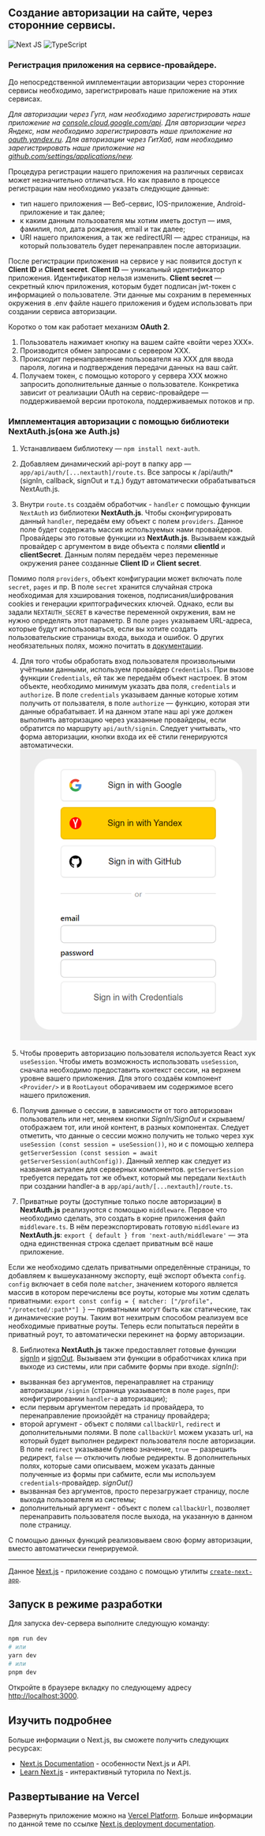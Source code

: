 ## Создание авторизации на сайте, через сторонние сервисы.

![Next JS](https://img.shields.io/badge/Next-black?style=for-the-badge&logo=next.js&logoColor=white)
![TypeScript](https://img.shields.io/badge/typescript-%23007ACC.svg?style=for-the-badge&logo=typescript&logoColor=white)

### Регистрация приложения на сервисе-провайдере.
До непосредственной имплементации авторизации через сторонние сервисы необходимо, зарегистрировать наше приложение на этих сервисах.

*Для авторизации через Гугл, нам необходимо зарегистрировать наше приложение на [console.cloud.google.com/api](console.cloud.google.com/api).*
*Для авторизации через Яндекс, нам необходимо зарегистрировать наше приложение на [oauth.yandex.ru](oauth.yandex.ru).*
*Для авторизации через ГитХаб, нам необходимо зарегистрировать наше приложение на [github.com/settings/applications/new](github.com/settings/applications/new).*

Процедура регистрации нашего приложения на различных сервисах может незначительно отличаться.
Но как правило в процессе регистрации нам необходимо указать следующие данные:
- тип нашего приложения — Веб-сервис, IOS-приложение, Android-приложение и так далее;
- к каким данным пользователя мы хотим иметь доступ — имя, фамилия, пол, дата рождения, email и так далее;
- URI нашего приложения, а так же redirectURI — адрес страницы, на который пользователь будет перенаправлен после авторизации.

После регистрации приложения на сервисе у нас появится доступ к **Client ID** и **Client secret**.
**Client ID** — уникальный идентификатор приложения. Идентификатор нельзя изменить.
**Client secret** — секретный ключ приложения, которым будет подписан jwt-токен с информацией о пользователе.
Эти данные мы сохраним в переменных окружения в .env файле нашего приложения и будем использовать при создании сервиса авторизации.

Коротко о том как работает механизм **OAuth 2**.
1. Пользователь нажимает кнопку на вашем сайте «войти через ХХХ».
2. Производится обмен запросами с сервером XXX.
3. Происходит перенаправление пользователя на ХХХ для ввода пароля, логина и подтверждения передачи данных на ваш сайт.
4. Получаем токен, с помощью которого у сервера ХХХ можно запросить дополнительные данные о пользователе.
Конкретика зависит от реализации OAuth на сервис-провайдере — поддерживаемой версии протокола, поддерживаемых потоков и пр.

### Имплементация авторизации с помощью библиотеки NextAuth.js(она же Auth.js)
1. Устанавливаем библиотеку — `npm install next-auth`.

2. Добавляем динамический api-роут в папку app — `app/api/auth/[...nextauth]/route.ts`.
Все запросы к /api/auth/* (signIn, callback, signOut и т.д.) будут автоматически обрабатываться NextAuth.js.

3. Внутри `route.ts` создаём обработчик - `handler` с помощью функции `NextAuth` из библиотеки **NextAuth.js**.
Чтобы сконфигурировать данный `handler`, передаём ему объект с полем `providers`.
Данное поле будет содержать массив используемых нами провайдеров.
Провайдеры это готовые функции из **NextAuth.js**.
Вызываем каждый провайдер с аргументом в виде объекта с полями **clientId** и **clientSecret**.
Данным полям передаём через переменные окружения ранее созданные **Client ID** и **Client secret**.

Помимо поля `providers`, объект конфигурации может включать поле `secret`, `pages` и пр.
В поле `secret` хранится случайная строка необходимая для хэширования токенов, подписания/шифрования cookies и генерации криптографических ключей.
Однако, если вы задали `NEXTAUTH_SECRET` в качестве переменной окружения, вам не нужно определять этот параметр.
В поле `pages` указываем URL-адреса, которые будут использоваться, если вы хотите создать пользовательские страницы входа, выхода и ошибок.
О других необязательных полях, можно почитать в [документации](https://next-auth.js.org/configuration/options).

4. Для того чтобы обработать вход пользователя произвольными учётными данными, используем провайдер `Credentials`.
При вызове функции `Credentials`, ей так же передаём объект настроек.
В этом объекте, необходимо минимум указать два поля, `credentials` и `authorize`.
В поле `credentials` указываем данные которые хотим получить от пользвателя, в поле `authorize` — функцию, которая эти данные обрабатывает.
И на данном этапе наш api уже должен выполнять авторизацию через указанные провайдеры, если обратится по маршруту `api/auth/signin`.
Следует учитывать, что форма авторизации, кнопки входа их её стили генерируются автоматически.
![Default Form](/public/default-form.png "Default Form")

5. Чтобы проверить авторизацию пользователя используется React хук `useSession`.
Чтобы иметь возможность использовать `useSession`, сначала необходимо предоставить контекст сессии, на верхнем уровне вашего приложения.
Для этого создаём компонент `<Provider/>` и в `RootLayout` оборачиваем им содержимое всего нашего приложения.

6. Получив данные о сессии, в зависимости от того авторизован пользователь или нет, меняем кнопки *SignIn/SignOut* и скрываем/отображаем тот, или иной контент, в разных компонентах.
Следует отметить, что данные о сессии можно получить не только через хук `useSession (const session = useSession())`, но и с помощью хелпера `getServerSession (const session = await getServerSession(authConfig))`. Данный хелпер как следует из названия актуален для серверных компонентов.
`getServerSession` требуется передать тот же объект, который мы передали `NextAuth` при создании handler-а в `app/api/auth/[...nextauth]/route.ts`.

7. Приватные роуты (доступные только после авторизации) в **NextAuth.js** реализуются с помощью `middleware`.
Первое что необходимо сделать, это создать в корне приложения файл `middleware.ts`.
В нём переэкспортировать готовую `middleware` из **NextAuth.js**:
`export { default } from 'next-auth/middleware'` — эта одна единственная строка сделает приватным всё наше приложение.

Если же необходимо сделать приватными определённые страницы, то добавляем к вышеуказанному экспорту, ещё экспорт объекта `config`.
`config` включает в себя поле `matcher`, значением которого является массив в котором перечислены все роуты, которые мы хотим сделать приватными:
`export const config = { matcher: ["/profile", "/protected/:path*"] }` — приватными могут быть как статические, так и динамические роуты.
Таким вот нехитрым способом реализуем все необходимые приватные роуты.
Теперь если попытаться перейти в приватный роут, то автоматически перекинет на форму авторизации.

8. Библиотека **NextAuth.js** также предоставляет готовые функции [signIn](https://next-auth.js.org/getting-started/client#signin) и [signOut](https://next-auth.js.org/getting-started/client#signout).
Вызываем эти функции в обработчиках клика при выходе из системы, или при сабмите формы при входе.
*signIn()*:
- вызванная без аргументов, перенаправляет на страницу авторизации `/signin` (страница указывается в поле `pages`, при конфигурировании `handler`-а авторизации);
- если первым аргументом передать `id` провайдера, то перенаправление произойдёт на страницу провайдера;
- второй аргумент - объект с полями `callbackUrl`, `redirect` и дополнительными полями.
В поле `callbackUrl` можем указать url, на который будет выполнен редирект пользователя после авторизации.
В поле `redirect` указываем булево значение, `true` — разрешить редирект, `false` — отключить любые редиректы.
В дополнительных полях, которые сами описываем, можем указать данные полученные из формы при сабмите, если мы используем `credentials`-провайдер.
*signOut()*
- вызванная без аргументов, просто перезагружает страницу, после выхода пользователя из системы;
- дополнительный аргумент - объект с полем `callbackUrl`, позволяет перенаправить пользователя после выхода, на указанную в данном поле страницу.

С помощью данных функций реализовываем свою форму авторизации, вместо автоматически генерируемой.

---

Данное [Next.js](https://nextjs.org/) - приложение создано с помощью утилиты [`create-next-app`](https://github.com/vercel/next.js/tree/canary/packages/create-next-app).

## Запуск в режиме разработки
Для запуска dev-сервера выполните следующую команду:

```bash
npm run dev
# или
yarn dev
# или
pnpm dev
```
Откройте в браузере вкладку по следующему адресу [http://localhost:3000](http://localhost:3000).

## Изучить подробнее

Больше информации о Next.js, вы сможете получить следующих ресурсах:
- [Next.js Documentation](https://nextjs.org/docs) - особенности Next.js и API.
- [Learn Next.js](https://nextjs.org/learn) - интерактивный туторила по Next.js.

## Развертывание на Vercel

Развернуть приложение можно на [Vercel Platform](https://vercel.com/new?utm_medium=default-template&filter=next.js&utm_source=create-next-app&utm_campaign=create-next-app-readme).
Больше информации по данной теме по ссылке [Next.js deployment documentation](https://nextjs.org/docs/deployment).
